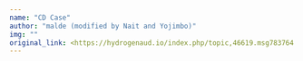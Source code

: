 ```yaml
---
name: "CD Case"
author: "malde (modified by Nait and Yojimbo)"
img: ""
original_link: <https://hydrogenaud.io/index.php/topic,46619.msg783764.html#msg783764>
---
```


